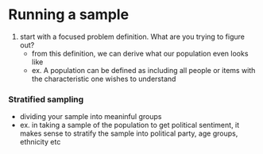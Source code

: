 
# Running a sample
1. start with a focused problem definition. What are you trying to figure out?
	- from this definition, we can derive what our population even looks like
	- ex. A population can be defined as including all people or items with the characteristic one wishes to understand
	
### Stratified sampling
- dividing your sample into meaninful groups
- ex. in taking a sample of the population to get political sentiment, it makes sense to stratify the sample into political party, age groups, ethnicity etc
